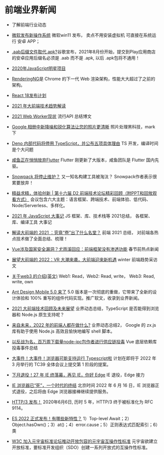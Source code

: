 # 前端业界新闻 
* 了解前端行业动态

* [微软发布新操作系统](https://www.theverge.com/2021/6/24/22548428/microsoft-windows-11-android-apps-support-amazon-store) 微软win11 发布， 卖点不用安装虚拟机 可直接在系统运行 安卓 APP；
* [.aab后缀文件取代.apk?](https://arstechnica.com/gadgets/2021/07/google-play-dumps-apks-for-the-more-google-controlled-android-app-bundle/)谷歌宣布，2021年8月份开始，提交到Play应用商店的安卓应用后缀名必须是 .aab 而不是 .apk, 以后 .apk包将不通用！
* [2020年JavaScript明星项目](https://risingstars.js.org/2020/zh)
* [RenderingNG](https://developer.chrome.com/blog/renderingng/)是 Chrome 的下一代 Web 渲染架构，性能大大超过了之前的架构。
* [React 18发布计划](https://zh-hans.reactjs.org/blog/2021/06/08/the-plan-for-react-18.html)
* [2021 年大前端技术趋势解读](https://www.infoq.cn/article/dT002EZ7BiXGtMeU49qo)
* [2021 Web Worker现状](https://zhuanlan.zhihu.com/p/393428948) 流行API 总结博文
* [Google 相册中新降噪和锐化算法让您的照片更清晰](https://mp.weixin.qq.com/s/0ppzlUXIaTGG0QQnAJfvmg) 照片处理黑科技，mark下
* [Deno 内部代码将停用 TypeScript，并公布五项具体理由](https://www.infoq.cn/article/u72qtztgazttfazzihbz) TS 开发，编译时间是个大问题
* [咸鱼正在悄悄放弃Flutter](https://juejin.cn/post/6955304605190357005) Flutter 刚更新了大版本，咸鱼团队是 Flutter 国内先驱。
* [Snowpack 将停止维护？](https://juejin.cn/post/7010922819143860261?utm_source=gold_browser_extension) 又一知名构建工具被淘汰？ Snowpack作者表示很累要放弃！
* [精益求精，体验创新 | 第十六届 D2 前端技术论坛精彩回顾（附PPT和回放观看方式）](https://mp.weixin.qq.com/s/BQgPuxTdZi06eIpiL93hSQ) 会议包含六大主题：语言框架、跨端技术、前端体验、低代码、Node/Serverless、多样化。
* [2021 年 JavaScript 大事记](https://mp.weixin.qq.com/s/-BzlW2FWF6YouWn64dOATQ) JS 框架、库、技术栈等 2021总结， 各框架、库、编译工具 大事记
* [解读大前端的 2021 ：究竟“卷”出了什么名堂？](https://mp.weixin.qq.com/s/qIFi2HQL2QiDab_u0sbEjg) 前端 2021 总结， 对前端各热点技术做了全面总结、梳理！
* [Vue涉及国家安全漏洞？尤雨溪回应：前端框架没有渗透功能](https://mp.weixin.qq.com/s/IBrNvOSXWNGZtvcF4f7F_g) 春节前热点新闻
* [展望大前端的 2022：VR 大潮来袭，大前端迎来新机遇](https://www.infoq.cn/article/k1Qpf3FaxNHdb7yqQptg) winter 前端趋势采访文
* [关于web3 的介绍(英文)](https://www.odysseydao.com/articles/what-is-web3) Web1: Read，Web2: Read, write， Web3: Read, write, own
* [Ant Design Mobile 5.0 来了](https://mp.weixin.qq.com/s/cvsxRtps2wi1pgVRzGF2NA) 5.0 版本是一次彻底的重做，它带来了全新的设计体验和 100% 重写的组件代码实现。推广软文，收录到业界新闻。
* [2021 大前端技术回顾及未来展望](https://mp.weixin.qq.com/s/HfZDrrqDNUVpnU-aegKxcg) 业界动态总结，TypeScript 是否能得到浏览器和 Node.js 原生支持呢？
* [来自未来，2022 年的前端人都在做什么?](https://mp.weixin.qq.com/s/triP_hXILSWq37DIGz4VNg) 业界动态总结2， Google 的 zx.js 库有助于使用 Node.js 高效且愉快地编写 shell 脚本。
* [以反战为名，百万周下载量node-ipc包作者进行供应链投毒](https://mp.weixin.qq.com/s/6gbuBytsehzaMYwx-PxJ9w) Vue 底层依赖库投毒事件总结
* [大事件！大事件！浏览器可能支持运行 Typescript啦](https://juejin.cn/post/7073808372239335455) 计划在即将于 2022 年 3 月举行的 TC39 全体会议上提交第 1 阶段的提案。
* [下月退役！27 年 IE 终落幕，再见 IE，你好 Edge](https://www.infoq.cn/news/BNMm3Yom5HqYmG4iTEVc) IE 退役，Edge 接力
* [IE 浏览器已“死”，一个时代的终结](https://mp.weixin.qq.com/s/pmd22EIxa7EwzQUw-Zg4jw) 北京时间 2022 年 6 月 16 日，IE 浏览器正式退役，之后将由 Edge 浏览器接棒继续提供服务。
* [HTTP/3 发布！](https://mp.weixin.qq.com/s/40YBEWZBaHakDuRuh27fMg) 2020年6月6日, 历时 5 年，HTTP/3 终于被标准化为 RFC 9114。
* [ES 2022 正式发布！有哪些新特性？](https://mp.weixin.qq.com/s/83SxYXpxCilGypJUGKG9qw) 1）Top-level Await；2）Object.hasOwn()；3）at()；4）error.cause；5）正则表达式匹配索引；6）类
* [W3C 加入元宇宙标准论坛推动开放包容的元宇宙互操作性标准](https://mp.weixin.qq.com/s/hyn-zQvzZcce1qmteiNkQw) 元宇宙欲建立开放标准，要标准开发组织（SDO）创建一系列开放式的互操作性标准。
